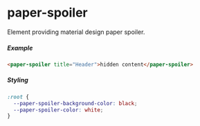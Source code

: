 paper-spoiler
=============

Element providing material design paper spoiler.

##### Example

```html
<paper-spoiler title="Header">hidden content</paper-spoiler>
```

##### Styling

```css
:root {
  --paper-spoiler-background-color: black;
  --paper-spoiler-color: white;
}
```
